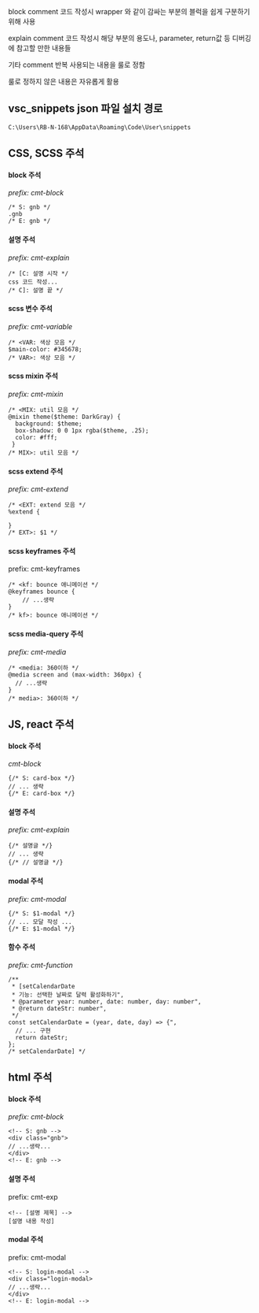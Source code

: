 block comment
코드 작성시 wrapper 와 같이 감싸는 부분의 블럭을 쉽게 구분하기 위해 사용

explain comment
코드 작성시 해당 부분의 용도나, parameter, return값 등 디버깅에 참고할 만한 내용들

기타 comment
반복 사용되는 내용을 룰로 정함

룰로 정하지 않은 내용은 자유롭게 활용
<br />
## vsc_snippets json 파일 설치 경로
`C:\Users\RB-N-168\AppData\Roaming\Code\User\snippets`
<br />
## CSS, SCSS 주석
#### block 주석
*prefix: cmt-block*
```
/* S: gnb */
.gnb
/* E: gnb */
```
#### 설명 주석
*prefix: cmt-explain*
```
/* [C: 설명 시작 */
css 코드 작성...
/* C]: 설명 끝 */
```
#### scss 변수 주석
*prefix: cmt-variable*
```
/* <VAR: 색상 모음 */
$main-color: #345678;
/* VAR>: 색상 모음 */
```

#### scss mixin 주석
*prefix: cmt-mixin*
```
/* <MIX: util 모음 */
@mixin theme($theme: DarkGray) {
  background: $theme;
  box-shadow: 0 0 1px rgba($theme, .25);
  color: #fff;
 }
/* MIX>: util 모음 */
```

#### scss extend 주석
*prefix: cmt-extend*
```
/* <EXT: extend 모음 */
%extend {

}
/* EXT>: $1 */
```

#### scss keyframes 주석
prefix: cmt-keyframes
```
/* <kf: bounce 애니메이션 */
@keyframes bounce {
	// ...생략
}
/* kf>: bounce 애니메이션 */
```

#### scss media-query 주석
*prefix: cmt-media*
```
/* <media: 360이하 */
@media screen and (max-width: 360px) {
  // ...생략
}
/* media>: 360이하 */
```

## JS, react 주석
#### block 주석
*cmt-block*
```
{/* S: card-box */}
// ... 생략
{/* E: card-box */}
```

#### 설명 주석
*prefix: cmt-explain*
```
{/* 설명글 */}
// ... 생략
{/* // 설명글 */}
```

#### modal 주석
*prefix: cmt-modal*
```
{/* S: $1-modal */}
// ... 모달 작성 ...
{/* E: $1-modal */}
```

#### 함수 주석
*prefix: cmt-function*
```
/**
 * [setCalendarDate
 * 기능: 선택한 날짜로 달력 활성화하기",
 * @parameter year: number, date: number, day: number",
 * @return dateStr: number",
 */
const setCalendarDate = (year, date, day) => {",
  // ... 구현
  return dateStr;
};
/* setCalendarDate] */
```

## html 주석
#### block 주석
*prefix: cmt-block*
```
<!-- S: gnb -->
<div class="gnb">
// ...생략...
</div>
<!-- E: gnb -->
```
#### 설명 주석
prefix: cmt-exp
```
<!-- [설명 제목] -->
[설명 내용 작성]
```
#### modal 주석
prefix: cmt-modal
```
<!-- S: login-modal -->
<div class="login-modal>
// ...생략...
</div>
<!-- E: login-modal -->
```
